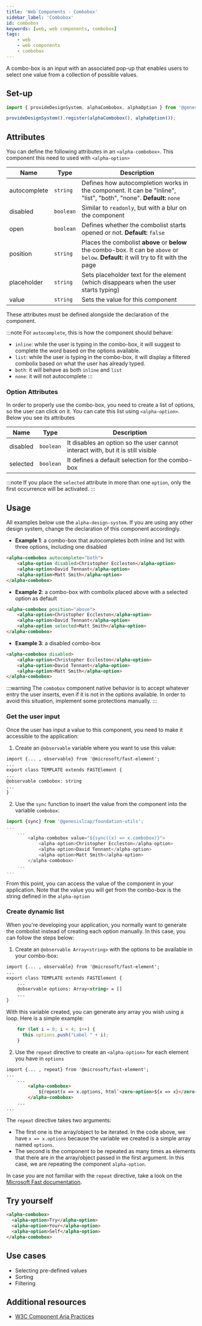 ```yaml
---
title: 'Web Components - Combobox'
sidebar_label: 'Combobox'
id: combobox
keywords: [web, web components, combobox]
tags:
    - web
    - web components
    - combobox
---
```


A combo-box is an input with an associated pop-up that enables users to select one value from a collection of possible values.

## Set-up

```ts
import { provideDesignSystem, alphaCombobox, alphaOption } from '@genesislcap/alpha-design-system';

provideDesignSystem().register(alphaCombobox(), alphaOption());
```
## Attributes

You can define the following attributes in an `<alpha-combobox>`. This component this need to used with `<alpha-option>`

| Name         | Type      | Description                                                                                                                            |
|--------------|-----------|----------------------------------------------------------------------------------------------------------------------------------------|
| autocomplete | `string`  | Defines how autocompletion works in the component. It can be "inline", "list", "both", "none". **Default:** `none`                     |
| disabled     | `boolean` | Similar to `readonly`, but with a blur on the component                                                                                |
| open         | `boolean` | Defines whether the combolist starts opened or not. **Default:** `false`                                                               |
| position     | `string`  | Places the combolist **above** or **below** the combo-box. It can be `above` or `below`. **Default:** it will try to fit with the page | 
| placeholder  | `string`  | Sets placeholder text for the element (which disappears when the user starts typing)                                                   |
| value        | `string`  | Sets the value for this component                                                                                                      | 

These attributes must be defined alongside the declaration of the component.

:::note
For `autocomplete`, this is how the component should behave:

- `inline`: while the user is typing in the combo-box, it will suggest to complete the word based on the options available.
- `list`: while the user is typing in the combo-box, it will display a filtered combolix based on what the user has already typed.
- `both`: it will behave as both `inline` and `list`
- `none`: it will not autocomplete
:::

### Option Attributes

In order to properly use the combo-box, you need to create a list of options, so the user can click on it. You can cate this
list using `<alpha-option>`. Below you see its attributes

| Name     | Type      | Description                                                                     |
|----------|-----------|---------------------------------------------------------------------------------|
| disabled | `boolean` | It disables an option so the user cannot interact with, but it is still visible |
| selected | `boolean` | It defines a default selection for the combo-box                                |

:::note
If you place the `selected` attribute in more than one `option`, only the first occurrence will be activated.
:::

## Usage
All examples below use the `alpha-design-system`. If you are using any other design system, change the declaration
of this component accordingly.

- **Example 1**: a combo-box that autocompletes both inline and list with three options, including one disabled
```html title="Example 1"
<alpha-combobox autocomplete="both">
    <alpha-option disabled>Christopher Eccleston</alpha-option>
    <alpha-option>David Tennant</alpha-option>
    <alpha-option>Matt Smith</alpha-option>
</alpha-combobox>
```
- **Example 2**: a combo-box with combolix placed above with a selected option as default
```html title="Example 2"
<alpha-combobox position="above">
    <alpha-option>Christopher Eccleston</alpha-option>
    <alpha-option>David Tennant</alpha-option>
    <alpha-option selected>Matt Smith</alpha-option>
</alpha-combobox>
```
- **Example 3**: a disabled combo-box
```html title="Example 3"
<alpha-combobox disabled>
    <alpha-option>Christopher Eccleston</alpha-option>
    <alpha-option>David Tennant</alpha-option>
    <alpha-option>Matt Smith</alpha-option>
</alpha-combobox>
```

:::warning
The `combobox` component native behavior is to accept whatever entry the user inserts, even if it is not in the options available.
In order to avoid this situation, implement some protections manually.
:::

### Get the user input
Once the user has input a value to this component, you need to make it accessible to the application:

1. Create an `@observable` variable where you want to use this value:

```html {1,5}
import {... , observable} from '@microsoft/fast-element';
...
export class TEMPLATE extends FASTElement {
...
@observable combobox: string
...
}
```

2. Use the `sync` function to insert the value from the component into the variable `combobox`:

```typescript tile="Example 4" {1,4-8}
import {sync} from '@genesislcap/foundation-utils';
...
    ...
        <alpha-combobox value="${sync((x) => x.combobox)}">
            <alpha-option>Christopher Eccleston</alpha-option>
            <alpha-option>David Tennant</alpha-option>
            <alpha-option>Matt Smith</alpha-option>
        </alpha-combobox>
    ...
...    
```

From this point, you can access the value of the component in your application. Note that the value you will get from the combo-box
is the string defined in the `alpha-option`

### Create dynamic list
When you're developing your application, you normally want to generate the combolist instead of creating each option manually.
In this case, you can follow the steps below:

1. Create an `@observable Array<string>` with the options to be available in your combo-box:

```html {1,5}
import {... , observable} from '@microsoft/fast-element';
...
export class TEMPLATE extends FASTElement {
    ...
    @observable options: Array<string> = []
    ...
}
```

With this variable created, you can generate any array you wish using a loop. Here is a simple example:

``` typescript
    for (let i = 0; i < 4; i++) {
      this.options.push("Label " + i);
    }
```

2. Use the `repeat` directive to create an `<alpha-option>` for each element you have in `options`

```html {1,5}
import {... , repeat} from '@microsoft/fast-element';
...
    ...
        <alpha-combobox>
            ${repeat(x => x.options, html`<zero-option>${x => x}</zero-option>`)}
        </alpha-combobox>
    ...
...    
```

The `repeat` directive takes two arguments: 
- The first one is the array/object to be iterated. In the code above, we have `x => x.options` because the variable we created is a simple array named `options`. 
- The second is the component to be repeated as many times as elements that there are in the array/object passed in the first argument. In this case, we
are repeating the component `alpha-option`.

In case you are not familiar with the `repeat` directive, take a look on the [Microsoft Fast documentation](https://www.fast.design/docs/fast-element/using-directives/#the-repeat-directive).

## Try yourself

```html title="try yourself" live
<alpha-combobox>
  <alpha-option>Try</alpha-option>
  <alpha-option>Your</alpha-option>
  <alpha-option>Self</alpha-option>
</alpha-combobox>
```

## Use cases

- Selecting pre-defined values
- Sorting
- Filtering

## Additional resources

- [W3C Component Aria Practices](https://w3c.github.io/aria-practices/#combobox)

